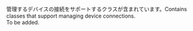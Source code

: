 <Namespace Name="Microsoft.Azure.Devices.Client.Transport">
  <Docs>
    <summary><span data-ttu-id="54817-101">管理するデバイスの接続をサポートするクラスが含まれています。</span><span class="sxs-lookup"><span data-stu-id="54817-101">Contains classes that support managing device connections.</span></span></summary> 
    <remarks>To be added.</remarks>
  </Docs>
</Namespace>
